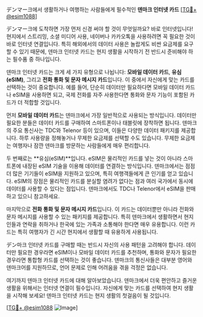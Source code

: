 デンマー크에서 생활하거나 여행하는 사람들에게 필수적인 **덴마크 인터넷 카드** [[TG💪+ @esim1088](https://t.me/s/esim1088)]  
  

デンマー크에 도착하면 가장 먼저 신경 써야 할 것이 무엇일까요? 바로 인터넷입니다! 현지에서 스트리밍, 소셜 미디어 사용, 네이버나 카카오톡을 사용하려면 꼭 필요한 것이 바로 인터넷 연결입니다. 특히 해외에서의 데이터 사용은 놀랍게도 비싼 요금제를 요구할 수 있기 때문에, 덴마크 인터넷 카드는 현지 생활을 시작하기 전 반드시 준비해야 하는 필수품 중 하나입니다.

덴마크 인터넷 카드는 크게 세 가지 유형으로 나뉩니다: **모바일 데이터 카드**, **유심(eSIM)**, 그리고 **전화 통화 및 문자 메시지 카드**입니다. 이 중에서 자신에게 맞는 카드를 선택하는 것이 중요합니다. 예를 들어, 단순히 데이터만 필요하다면 모바일 데이터 카드나 eSIM을 사용하면 되고, 국제 전화를 자주 사용한다면 통화와 문자 기능이 포함된 카드가 더 적합할 것입니다.

먼저 **모바일 데이터 카드**는 덴마크에서 가장 일반적으로 사용되는 방식입니다. 데이터만 필요한 분들은 데이터 카드를 구매하여 스마트폰이나 태블릿에 장착하면 됩니다. 덴마크의 주요 통신사는 TDC와 Telenor 등이 있으며, 이들은 다양한 데이터 패키지를 제공합니다. 하루 사용량을 정해놓거나 무제한 요금제를 선택할 수도 있습니다. 무제한 요금제는 여행자나 잠깐 덴마크를 방문하는 사람들에게 매우 편리합니다.

두 번째로는 **유심(eSIM)**입니다. eSIM은 물리적인 카드를 넣는 것이 아니라 스마트폰에 내장된 eSIM 기술을 이용해 데이터를 연결하는 방식입니다. 덴마크에서는 점점 더 많은 기기들이 eSIM을 지원하고 있으며, 특히 여행객들에게 큰 인기를 얻고 있습니다. eSIM의 장점은 물리적인 카드를 분실할 염려가 없다는 점과 여러 국가에서 동시에 데이터를 사용할 수 있다는 점입니다. 덴마크에서도 TDC나 Telenor에서 eSIM을 판매하고 있으니 참고하세요.

마지막으로 **전화 통화 및 문자 메시지 카드**입니다. 이 카드는 데이터뿐만 아니라 전화와 문자 메시지를 사용할 수 있는 패키지를 제공합니다. 특히 덴마크에서 생활하면서 현지인들과 연락을 취하거나 한국에 있는 가족과 소통해야 한다면 매우 유용합니다. 이런 카드는 특히 여행자가 긴 시간 현지에서 생활할 때 유용하게 사용됩니다.

デン마크 인터넷 카드를 구매할 때는 반드시 자신의 사용 패턴을 고려해야 합니다. 데이터만 필요한 경우라면 eSIM이나 모바일 데이터 카드를 추천하며, 통화와 문자가 필요한 경우라면 통합형 카드를 선택하는 것이 좋습니다. 덴마크의 통신사들은 대부분 영어와 덴마크어를 지원하므로, 언어 문제로 인해 어려움을 겪을 걱정은 없습니다.

여기까지 덴마크 인터넷 카드에 대해 알아보았습니다. 덴마크에서 더욱 편안하고 즐거운 생활을 위해서는 인터넷 연결이 필수입니다. 자신에게 맞는 카드를 선택하여 현지 생활을 시작해 보세요! 덴마크 인터넷 카드는 현지 생활의 첫걸음이 될 것입니다.

[[TG💪+ @esim1088](https://t.me/s/esim1088) ![Image](https://i.postimg.cc/Y0z9fWf4/image.png)]